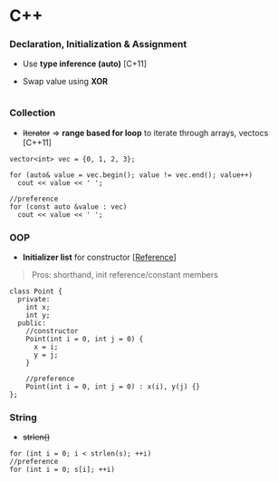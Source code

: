 # C++

### Declaration, Initialization & Assignment
+ Use **type inference (auto)** [C+11]

+ Swap value using **XOR**
```

```



### Collection
+ ~~Iterator~~ => **range based for loop** to iterate through arrays, vectocs [C++11]
```
vector<int> vec = {0, 1, 2, 3};

for (auto& value = vec.begin(); value != vec.end(); value++)
  cout << value << ' ';

//preference
for (const auto &value : vec)
  cout << value << ' ';
```



### OOP
+ **Initializer list** for constructor [[Reference](https://www.educative.io/edpresso/what-are-initializer-lists-in-cpp)]
> Pros: shorthand, init reference/constant members
```
class Point {
  private:
    int x;
    int y;
  public:
    //constructor
    Point(int i = 0, int j = 0) {
      x = i;
      y = j;
    }
    
    //preference
    Point(int i = 0, int j = 0) : x(i), y(j) {}
};
```



### String
+ ~~strlen()~~
```
for (int i = 0; i < strlen(s); ++i)
//preference
for (int i = 0; s[i]; ++i)
```
